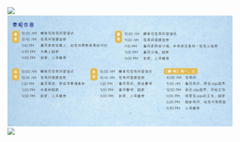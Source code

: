 ![](../assets/book_img/character/3.jpg)
![](../assets/book_img/character/3-1.jpg)
![](../assets/book_img/character/3-2.jpg)